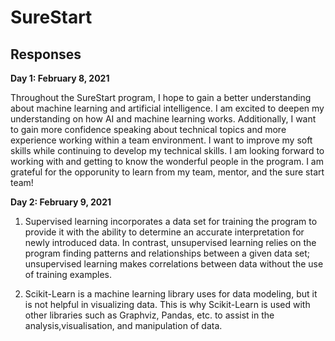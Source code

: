 # SureStart

## Responses
**Day 1: February 8, 2021**

Throughout the SureStart program, I hope to gain a better understanding about machine learning and artificial intelligence. I am excited to deepen my understanding on how AI and machine learning works. Additionally, I want to gain more confidence speaking about technical topics and more experience working within a team environment. I want to improve my soft skills while continuing to develop my technical skills. I am looking forward to working with and getting to know the wonderful people in the program. I am grateful for the opporunity to learn from my team, mentor, and the sure start team!

**Day 2: February 9, 2021**
1. Supervised learning incorporates a data set for training the program to provide it with the ability to determine an accurate interpretation for newly introduced data. In contrast, unsupervised learning relies on the program finding patterns and relationships between a given data set; unsupervised learning makes correlations between data without the use of training examples.

2. Scikit-Learn is a machine learning library uses for data modeling, but it is not helpful in visualizing data. This is why Scikit-Learn is used with other libraries such as Graphviz, Pandas, etc. to assist in the analysis,visualisation, and manipulation of data.
